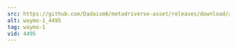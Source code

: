 ```yaml
---
src: https://github.com/Dadaism6/metadriverse-asset/releases/download/assetsv1.0.1/waymo-1_4495.mp4
alt: waymo-1_4495
tag: waymo-1
vid: 4495
---
```

